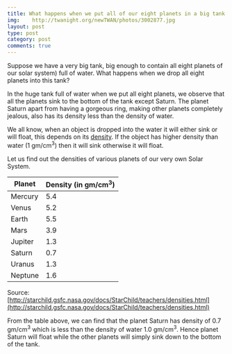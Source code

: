 ```yaml
---
title: What happens when we put all of our eight planets in a big tank of water?
img:    http://twanight.org/newTWAN/photos/3002877.jpg
layout: post
type: post
category: post
comments: true
---
```


Suppose we have a very big tank, big enough to contain all eight planets of our solar system) full of water. What happens when we drop all eight planets into this tank?

In the huge tank full of water when we put all eight planets, we observe that all the planets sink to the bottom of the tank except Saturn. The planet Saturn apart from having a gorgeous ring, making other planets completely jealous, also has its density less than the density of water.

We all know, when an object is dropped into the water it will either sink or will float, this depends on its [density](https://en.wikipedia.org/wiki/Density). If the object has higher density than water (1 gm/cm<sup>3</sup>) then it will sink otherwise it will float.

Let us find out the densities of various planets of our very own Solar System.

<table class="table">
<thead>
	<th>Planet</th>
	<th>Density (in gm/cm<sup>3</sup>)</th>
</thead>
<tbody>
	<tr>
		<td>Mercury</td>
		<td>5.4</td>
	</tr>
	<tr>
		<td>Venus</td>
		<td>5.2</td>
	</tr>
	<tr>
		<td>Earth</td>
		<td>5.5</td>
	</tr>
	<tr>
		<td>Mars</td>
		<td>3.9</td>
	</tr>
	<tr>
		<td>Jupiter</td>
		<td>1.3</td>
	</tr>
	<tr>
		<td>Saturn</td>
		<td>0.7</td>
	</tr>
	<tr>
		<td>Uranus</td>
		<td>1.3</td>
	</tr>
	<tr>
		<td>Neptune</td>
		<td>1.6</td>
	</tr>
</tbody>
</table>

Source: [http://starchild.gsfc.nasa.gov/docs/StarChild/teachers/densities.html](http://starchild.gsfc.nasa.gov/docs/StarChild/teachers/densities.html)

From the table above, we can find that the planet Saturn has density of 0.7 gm/cm<sup>3</sup> which is less than the density of water 1.0 gm/cm<sup>3</sup>. Hence planet Saturn will float while the other planets will simply sink down to the bottom of the tank.
